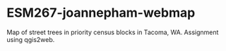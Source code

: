 # ESM267-joannepham-webmap
Map of street trees in priority census blocks in Tacoma, WA. Assignment using qgis2web. 
